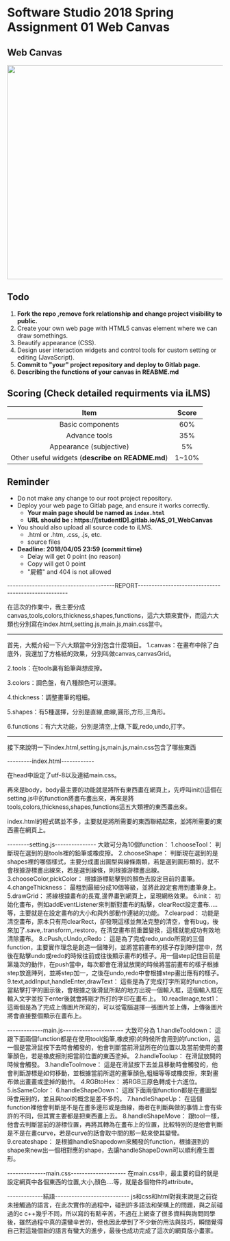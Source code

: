 # Software Studio 2018 Spring Assignment 01 Web Canvas

## Web Canvas
<img src="example01.gif" width="700px" height="500px"></img>

## Todo
1. **Fork the repo ,remove fork relationship and change project visibility to public.**
2. Create your own web page with HTML5 canvas element where we can draw somethings.
3. Beautify appearance (CSS).
4. Design user interaction widgets and control tools for custom setting or editing (JavaScript).
5. **Commit to "your" project repository and deploy to Gitlab page.**
6. **Describing the functions of your canvas in REABME.md**

## Scoring (Check detailed requirments via iLMS)

|                       **Item**                   | **Score** |
|:--------------------------------------------:|:-----:|
|               Basic components               |  60%  |
|                 Advance tools                |  35%  |
|            Appearance (subjective)           |   5%  |
| Other useful widgets (**describe on README.md**) | 1~10% |

## Reminder
* Do not make any change to our root project repository.
* Deploy your web page to Gitlab page, and ensure it works correctly.
    * **Your main page should be named as ```index.html```**
    * **URL should be : https://[studentID].gitlab.io/AS_01_WebCanvas**
* You should also upload all source code to iLMS.
    * .html or .htm, .css, .js, etc.
    * source files
* **Deadline: 2018/04/05 23:59 (commit time)**
    * Delay will get 0 point (no reason)
    * Copy will get 0 point
    * "屍體" and 404 is not allowed

---------------------------------------REPORT----------------------------------------------------

在這次的作業中，我主要分成canvas,tools,colors,thickness,shapes,functions，這六大類來實作，而這六大類也分別寫在index.html,setting.js,main.js,main.css當中。

------------------------------------------------------------------------------------------------------
首先，大概介紹一下六大類當中分別包含什麼項目。
1.canvas：在畫布中除了白底外，我還加了方格紙的效果，分別叫做canvas,canvasGrid。

2.tools：在tools裏有鉛筆與想皮擦。

3.colors：調色盤，有八種顏色可以選擇。

4.thickness：調整畫筆的粗細。

5.shapes：有5種選擇，分別是直線,曲線,圓形,方形,三角形。

6.functions：有六大功能，分別是清空,上傳,下載,redo,undo,打字。

------------------------------------------------------------------------------------------------------

接下來說明一下index.html,setting.js,main.js,main.css包含了哪些東西

---------index.html------------

在head中設定了utf-8以及連結main.css。

再來是body，body最主要的功能就是將所有東西畫在網頁上，先呼叫init()這個在setting.js中的function將畫布畫出來，再來是將tools,colors,thickness,shapes,functions這五大類裡的東西畫出來。

index.html的程式碼並不多，主要就是將所需要的東西聯結起來，並將所需要的東西畫在網頁上。


--------setting.js---------------
大致可分為10個function：
1.chooseTool：
    判斷現在選到的是tools裡的鉛筆或橡皮擦。
2.chooseShape：
    判斷現在選到的是shapes裡的哪個樣式，主要分成畫出圖型與線條兩類，若是選到圖形類的，就不會根據游標畫出線來，若是選到線條，則根據游標畫出線。
3.chooseColor,pickColor：
    根據游標點擊到的顏色去設定目前的畫筆。
4.changeThickness：
    最粗到最細分成10個等級，並將此設定套用到畫筆身上。
5.drawGrid：
    將線根據畫布的長寬,邊界畫到網頁上，呈現網格效果。
6.init：
    初始化畫布，例如addEventListener來判斷對畫布的點擊，clearRect設定畫布.....等，主要就是在設定畫布的大小和與外部動作連結的功能。
7.clearpad：
    功能是清空畫布，原本只有用clearRect，卻發現這樣並無法完整的清空，會有bug，後來加了.save,.transform,.restoro，在清空畫布前重置變換，這樣就能成功有效地清除畫布。
8.cPush,cUndo,cRedo：
    這是為了完成redo,undo所寫的三個function，主要實作理念是創造一個陣列，並將當前畫布的樣子存到陣列當中，然後在點擊undo或redo的時候往前或往後顯示畫布的樣子。用一個step記住目前是第幾次的動作，在push當中，每次都會在滑鼠放開的時候將當前畫布的樣子根據step放進陣列，並將step加一，之後在undo,redo中會根據step畫出應有的樣子。
9.text,addInput,handleEnter,drawText：
    這些是為了完成打字所寫的function，當點擊打字的圖示後，會根據之後滑鼠所點的地方出現一個輸入框，這個輸入框在輸入文字並按下enter後就會將剛才所打的字印在畫布上。
10.readImage,test1：
    這兩個是為了完成上傳圖片所寫的，可以從電腦選擇一張圖片並上傳，上傳後圖片將會直接整個顯示在畫布上。

-------------main.js----------------------
大致可分為
1.handleTooldown：
    這跟下面兩個function都是在使用tool(鉛筆,橡皮擦)的時候所會用到的function，這一個是當滑鼠按下去時會觸發的，他會判斷當前滑鼠所在的位置以及當前使用的畫筆顏色，若是橡皮擦則把當前位置的東西塗掉。
2.handleToolup：
    在滑鼠放開的時候會觸發。
3.handleToolmove：
    這是在滑鼠按下去並且移動時會觸發的，他會判斷游標是如何移動，並根據當前所選的畫筆顏色,粗細等等或橡皮擦，來對畫布做出畫畫或塗掉的動作。
4.RGBtoHex：
    將RGB三原色轉成十六進位。
5.isSameColor：
6.handleShapeDown：
    這跟下面兩個function都是在畫圖型時會用到的，並且與tool的概念是差不多的。
7.handleShapeUp：
    在這個function裡他會判斷是不是在畫多邊形或是曲線，兩者在判斷與做的事情上會有些許的不同，但其實主要都是把東西畫上去。
8.handleShapeMove：
   跟tool一樣，他會去判斷當前的游標位置，再將其轉為在畫布上的位置，比較特別的是他會判斷是不是在畫curve，若是curve的話會取中間的那一點來使其變彎。
   9.createshape：
    是根據handleShapedown來觸發的function，根據選到的shape來new出一個相對應的shape，去讓handleShapeDown可以順利產生圖形。

--------------main.css--------------------
在main.css中，最主要的目的就是設定網頁中各個東西的位置,大小,顏色....等，就是各個物件的attribute。


-------------結語---------------------------
    js和css和html對我來說是之前從未接觸過的語言，在此次實作的過程中，碰到許多語法和架構上的問題，與之前碰過的c c++幾乎不同，所以寫的有點辛苦，不過在上網查了很多資料與詢問同學後，雖然過程中真的還蠻辛苦的，但也因此學到了不少新的用法與技巧，瞬間覺得自己對這幾個新的語言有蠻大的進步，最後也成功完成了這次的網頁版小畫家。

